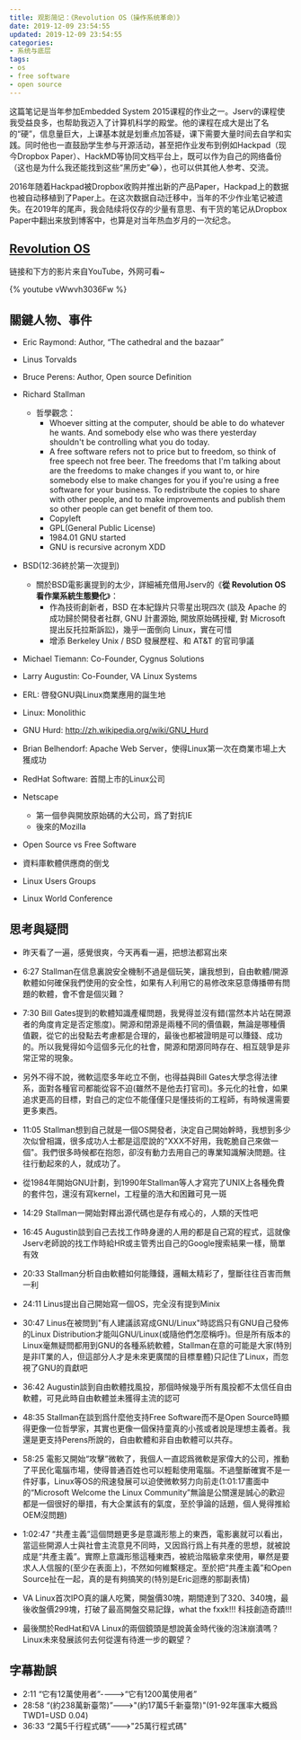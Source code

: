 ```yaml
---
title: 观影简记：《Revolution OS（操作系统革命）》
date: 2019-12-09 23:54:55
updated: 2019-12-09 23:54:55
categories:
- 系统与底层
tags:
- os
- free software
- open source
---
```


这篇笔记是当年参加Embedded System 2015课程的作业之一。Jserv的课程使我受益良多，也帮助我迈入了计算机科学的殿堂。他的课程在成大是出了名的“硬”，信息量巨大，上课基本就是划重点加答疑，课下需要大量时间去自学和实践。同时他也一直鼓励学生参与开源活动，甚至把作业发布到例如Hackpad（现今Dropbox Paper）、HackMD等协同文档平台上，既可以作为自己的网络备份（这也是为什么我还能找到这些“黑历史”😂），也可以供其他人参考、交流。

2016年随着Hackpad被Dropbox收购并推出新的产品Paper，Hackpad上的数据也被自动移植到了Paper上。在这次数据自动迁移中，当年的不少作业笔记被遗失。在2019年的尾声，我会陆续将仅存的少量有意思、有干货的笔记从Dropbox Paper中翻出来放到博客中，也算是对当年热血岁月的一次纪念。

<!-- more -->



## [Revolution OS](https://youtu.be/vWwvh3036Fw)

链接和下方的影片来自YouTube，外网可看~

{% youtube vWwvh3036Fw %}



## 關鍵人物、事件

- Eric Raymond: Author, “The cathedral and the bazaar”

- Linus Torvalds
- Bruce Perens: Author, Open source Definition

- Richard Stallman
  - 哲學觀念：
    - Whoever sitting at the computer, should be able to do whatever he wants. And somebody else who was there yesterday shouldn't be controlling what you do today. 
    - A free software refers not to price but to freedom, so think of free speech not free beer. The freedoms that I'm talking about are the freedoms to make changes if you want to, or hire somebody else to make changes for you if you're using a free software for your business. To redistribute the copies to share with other people, and to make improvements and publish them so other people can get benefit of them too.
    - Copyleft
    - GPL(General Public License)
    - 1984.01 GNU started
    - GNU is recursive acronym XDD
- BSD(12:36終於第一次提到)
  - 關於BSD電影裏提到的太少，詳細補充借用Jserv的《**從 Revolution OS 看作業系統生態變化**》：
    - 作為技術創新者，BSD 在本紀錄片只零星出現四次 (談及 Apache 的成功歸於開發者社群, GNU 計畫源始, 開放原始碼授權, 對 Microsoft 提出反托拉斯訴訟)，幾乎一面倒向 Linux，實在可惜
    - 增添 Berkeley Unix / BSD 發展歷程、和 AT&T 的官司爭議
- Michael Tiemann: Co-Founder, Cygnus Solutions
- Larry Augustin: Co-Founder, VA Linux Systems
- ERL: 啓發GNU與Linux商業應用的誕生地
- Linux: Monolithic
- GNU Hurd: http://zh.wikipedia.org/wiki/GNU_Hurd
- Brian Belhendorf: Apache Web Server，使得Linux第一次在商業市場上大獲成功
- RedHat Software: 首間上市的Linux公司
- Netscape
  - 第一個參與開放原始碼的大公司，爲了對抗IE
  - 後來的Mozilla
- Open Source vs Free Software
- 資料庫軟體供應商的倒戈
- Linux Users Groups
- Linux World Conference



## 思考與疑問

- 昨天看了一遍，感覺很爽，今天再看一遍，把想法都寫出來
- 6:27 Stallman在信息裏說安全機制不過是個玩笑，讓我想到，自由軟體/開源軟體如何確保我們使用的安全性，如果有人利用它的易修改來惡意傳播帶有問題的軟體，會不會是個災難？
- 7:30 Bill Gates提到的軟體知識產權問題，我覺得並沒有錯(當然本片站在開源者的角度肯定是否定態度)。開源和閉源是兩種不同的價值觀，無論是哪種價值觀，從它的出發點去考慮都是合理的，最後也都被證明是可以賺錢、成功的。所以我覺得如今這個多元化的社會，開源和閉源同時存在、相互競爭是非常正常的現象。

- 另外不得不說，微軟這麼多年屹立不倒，也得益與Bill Gates大學念得法律系，面對各種官司都能從容不迫(雖然不是他去打官司)。多元化的社會，如果追求更高的目標，對自己的定位不能僅僅只是懂技術的工程師，有時候還需要更多東西。

- 11:05 Stallman想到自己就是一個OS開發者，決定自己開始幹時，我想到多少次似曾相識，很多成功人士都是這麼說的"XXX不好用，我乾脆自己來做一個"。我們很多時候都在抱怨，卻沒有動力去用自己的專業知識解決問題。往往行動起來的人，就成功了。
- 從1984年開始GNU計劃，到1990年Stallman等人才寫完了UNIX上各種免費的套件包，還沒有寫kernel，工程量的浩大和困難可見一斑
- 14:29 Stallman一開始對釋出源代碼也是存有戒心的，人類的天性吧
- 16:45 Augustin談到自己去找工作時身邊的人用的都是自己寫的程式，這就像Jserv老師說的找工作時給HR或主管秀出自己的Google搜索結果一樣，簡單有效
- 20:33 Stallman分析自由軟體如何能賺錢，邏輯太精彩了，壟斷往往百害而無一利
- 24:11 Linus提出自己開始寫一個OS，完全沒有提到Minix
- 30:47 Linus在被問到"有人建議該寫成GNU/Linux"時認爲只有GNU自己發佈的Linux Distribution才能叫GNU/Linux(或隨他們怎麼稱呼)。但是所有版本的Linux毫無疑問都用到GNU的各種系統軟體，Stallman在意的可能是大家(特別是非IT業的人，但這部分人才是未來更廣闊的目標羣體)只記住了Linux，而忽視了GNU的貢獻吧
- 36:42 Augustin談到自由軟體找風投，那個時候幾乎所有風投都不太信任自由軟體，可見此時自由軟體並未獲得主流的認可
- 48:35 Stallman在談到爲什麼他支持Free Software而不是Open Source時顯得更像一位哲學家，其實也更像一個保持童真的小孩或者說是理想主義者。我還是更支持Perens所說的，自由軟體和非自由軟體可以共存。
- 58:25 電影又開始“攻擊”微軟了，我個人一直認爲微軟是家偉大的公司，推動了平民化電腦市場，使得普通百姓也可以輕鬆使用電腦。不過壟斷確實不是一件好事，Linux等OS的飛速發展可以迫使微軟努力向前走(1:01:17畫面中的“Microsoft Welcome the Linux Community”無論是公關還是誠心的歡迎都是一個很好的舉措，有大企業該有的氣度，至於爭論的話題，個人覺得推給OEM沒問題)
- 1:02:47 “共產主義”這個問題更多是意識形態上的東西，電影裏就可以看出，當這些開源人士與社會主流意見不同時，又因爲行爲上有共產的思想，就被說成是“共產主義”。實際上意識形態這種東西，被統治階級拿來使用，畢然是要求人人信服的(至少在表面上)，不然如何維繫穩定。至於把“共產主義”和Open Source扯在一起，真的是有夠搞笑的(特別是Eric迴應的那副表情)
- VA Linux首次IPO真的讓人吃驚，開盤價30塊，期間達到了320、340塊，最後收盤價299塊，打破了最高開盤交易記錄，what the fxxk!!! 科技創造奇蹟!!!
- 最後關於RedHat和VA Linux的兩個鏡頭是想說黃金時代後的泡沫崩潰嗎？Linux未來發展該何去何從還有待進一步的觀望？



## 字幕勘誤

- 2:11  “它有12萬使用者”---->“它有1200萬使用者”
- 28:58 “(約238萬新臺幣)”--->"(約17萬5千新臺幣)"(91-92年匯率大概爲TWD1=USD 0.04)
- 36:33 “2萬5千行程式碼”--->"25萬行程式碼"